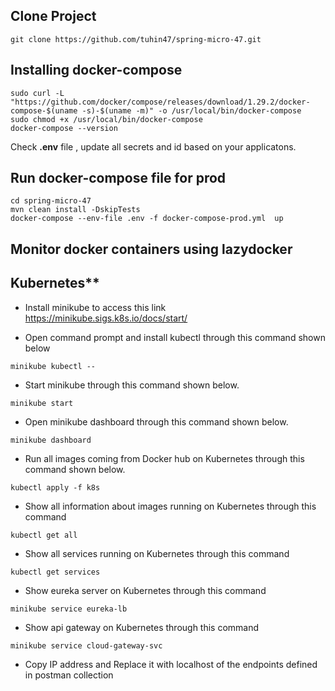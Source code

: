 
## Clone Project
```shell
git clone https://github.com/tuhin47/spring-micro-47.git
```

## Installing docker-compose

```shell
sudo curl -L "https://github.com/docker/compose/releases/download/1.29.2/docker-compose-$(uname -s)-$(uname -m)" -o /usr/local/bin/docker-compose
sudo chmod +x /usr/local/bin/docker-compose
docker-compose --version
```

Check **.env** file , update all secrets and id based on your applicatons.

## Run docker-compose file for prod
```shell
cd spring-micro-47
mvn clean install -DskipTests
docker-compose --env-file .env -f docker-compose-prod.yml  up
```

## Monitor docker containers using lazydocker

## Kubernetes**

- Install minikube to access this link https://minikube.sigs.k8s.io/docs/start/

- Open command prompt and install kubectl through this command shown below

```shell
minikube kubectl --
```

- Start minikube through this command shown below.

```shell
minikube start
```
- Open minikube dashboard through this command shown below.
```shell
minikube dashboard
```
- Run all images coming from Docker hub on Kubernetes through this command shown below.

```shell
kubectl apply -f k8s
```
- Show all information about images running on Kubernetes through this command

```shell
kubectl get all
```
- Show all services running on Kubernetes through this command

```shell
kubectl get services
```
- Show eureka server on Kubernetes through this command

```shell
minikube service eureka-lb
```
- Show api gateway on Kubernetes through this command
```shell
minikube service cloud-gateway-svc
```
- Copy IP address and Replace it with localhost of the endpoints defined in postman collection
